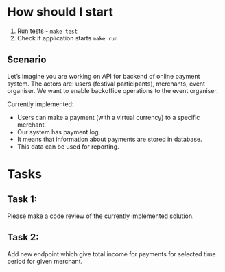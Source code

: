 # How should I start
1. Run tests - `make test`
2. Check if application starts `make run`

## Scenario
Let’s imagine you are working on API for backend of online payment system.
The actors are: users (festival participants), merchants, event organiser.
We want to enable backoffice operations to the event organiser.

Currently implemented:
- Users can make a payment (with a virtual currency) to a specific merchant.
- Our system has payment log.
- It means that information about payments are stored in database.
- This data can be used for reporting.

# Tasks
## Task 1:
Please make a code review of the currently implemented solution.
## Task 2:
Add new endpoint which give total income for payments for selected time period for given merchant.

